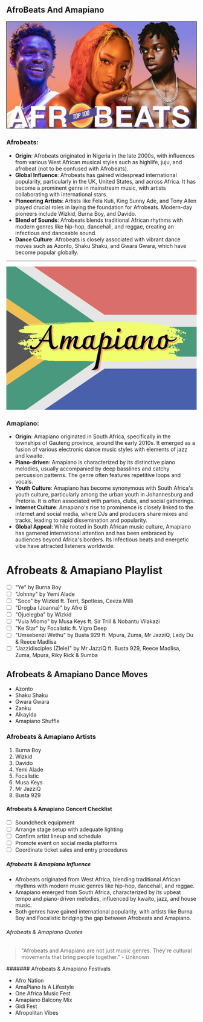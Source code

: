 ## AfroBeats And Amapiano 
![alt](/Activites/Markdown/afrobeats.jpg)
### Afrobeats:
- **Origin**: Afrobeats originated in Nigeria in the late 2000s, with influences from various West African musical styles such as highlife, juju, and afrobeat (not to be confused with Afrobeats).
- **Global Influence**: Afrobeats has gained widespread international popularity, particularly in the UK, United States, and across Africa. It has become a prominent genre in mainstream music, with artists collaborating with international stars.
- **Pioneering Artists**: Artists like Fela Kuti, King Sunny Ade, and Tony Allen played crucial roles in laying the foundation for Afrobeats. Modern-day pioneers include Wizkid, Burna Boy, and Davido.
- **Blend of Sounds**: Afrobeats blends traditional African rhythms with modern genres like hip-hop, dancehall, and reggae, creating an infectious and danceable sound.
- **Dance Culture**: Afrobeats is closely associated with vibrant dance moves such as Azonto, Shaku Shaku, and Gwara Gwara, which have become popular globally.
---

![alt](/Activites/Markdown/amapiano.jpg)
### Amapiano:
- **Origin**: Amapiano originated in South Africa, specifically in the townships of Gauteng province, around the early 2010s. It emerged as a fusion of various electronic dance music styles with elements of jazz and kwaito.
- **Piano-driven**: Amapiano is characterized by its distinctive piano melodies, usually accompanied by deep basslines and catchy percussion patterns. The genre often features repetitive loops and vocals.
- **Youth Culture**: Amapiano has become synonymous with South Africa's youth culture, particularly among the urban youth in Johannesburg and Pretoria. It is often associated with parties, clubs, and social gatherings.
- **Internet Culture**: Amapiano's rise to prominence is closely linked to the internet and social media, where DJs and producers share mixes and tracks, leading to rapid dissemination and popularity.
- **Global Appeal**: While rooted in South African music culture, Amapiano has garnered international attention and has been embraced by audiences beyond Africa's borders. Its infectious beats and energetic vibe have attracted listeners worldwide.

# Afrobeats & Amapiano Playlist

- [ ] "Ye" by Burna Boy
- [ ] "Johnny" by Yemi Alade
- [ ] "Soco" by Wizkid ft. Terri, Spotless, Ceeza Milli
- [ ] "Drogba (Joanna)" by Afro B
- [ ] "Ojuelegba" by Wizkid
- [ ] "Vula Mlomo" by Musa Keys ft. Sir Trill & Nobantu Vilakazi
- [ ] "Ke Star" by Focalistic ft. Vigro Deep
- [ ] "Umsebenzi Wethu" by Busta 929 ft. Mpura, Zuma, Mr JazziQ, Lady Du & Reece Madlisa
- [ ] "Jazzidisciples (Zlele)" by Mr JazziQ ft. Busta 929, Reece Madlisa, Zuma, Mpura, Riky Rick & 9umba

## Afrobeats & Amapiano Dance Moves
- Azonto
- Shaku Shaku
- Gwara Gwara
- Zanku
- Alkayida
- Amapiano Shuffle

### Afrobeats & Amapiano Artists
1. Burna Boy
2. Wizkid
3. Davido
4. Yemi Alade
5. Focalistic
6. Musa Keys
7. Mr JazziQ
8. Busta 929

#### Afrobeats & Amapiano Concert Checklist
- [ ] Soundcheck equipment
- [ ] Arrange stage setup with adequate lighting
- [ ] Confirm artist lineup and schedule
- [ ] Promote event on social media platforms
- [ ] Coordinate ticket sales and entry procedures

##### Afrobeats & Amapiano Influence
- Afrobeats originated from West Africa, blending traditional African rhythms with modern music genres like hip-hop, dancehall, and reggae.
- Amapiano emerged from South Africa, characterized by its upbeat tempo and piano-driven melodies, influenced by kwaito, jazz, and house music.
- Both genres have gained international popularity, with artists like Burna Boy and Focalistic bridging the gap between Afrobeats and Amapiano.

###### Afrobeats & Amapiano Quotes
> "Afrobeats and Amapiano are not just music genres. They're cultural movements that bring people together." - Unknown

####### Afrobeats & Amapiano Festivals
- Afro Nation
- AmaPiano Is A Lifestyle
- One Africa Music Fest
- Amapiano Balcony Mix
- Gidi Fest
- Afropolitan Vibes



